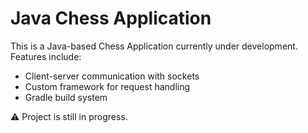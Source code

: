 # Java Chess Application

This is a Java-based Chess Application currently under development.  
Features include:
- Client-server communication with sockets  
- Custom framework for request handling  
- Gradle build system  

⚠️ Project is still in progress.